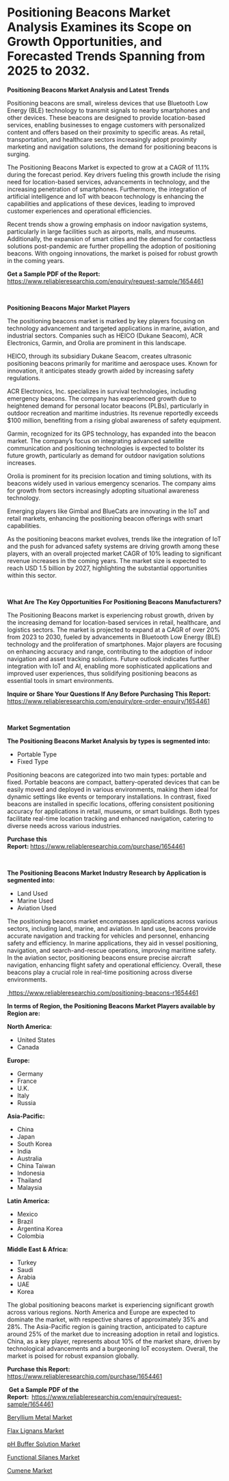 <p><h1>Positioning Beacons Market Analysis Examines its Scope on Growth Opportunities, and Forecasted Trends Spanning from 2025 to 2032.</h1></p><p><strong>Positioning Beacons Market Analysis and Latest Trends</strong></p>
<p><p>Positioning beacons are small, wireless devices that use Bluetooth Low Energy (BLE) technology to transmit signals to nearby smartphones and other devices. These beacons are designed to provide location-based services, enabling businesses to engage customers with personalized content and offers based on their proximity to specific areas. As retail, transportation, and healthcare sectors increasingly adopt proximity marketing and navigation solutions, the demand for positioning beacons is surging.</p><p>The Positioning Beacons Market is expected to grow at a CAGR of 11.1% during the forecast period. Key drivers fueling this growth include the rising need for location-based services, advancements in technology, and the increasing penetration of smartphones. Furthermore, the integration of artificial intelligence and IoT with beacon technology is enhancing the capabilities and applications of these devices, leading to improved customer experiences and operational efficiencies.</p><p>Recent trends show a growing emphasis on indoor navigation systems, particularly in large facilities such as airports, malls, and museums. Additionally, the expansion of smart cities and the demand for contactless solutions post-pandemic are further propelling the adoption of positioning beacons. With ongoing innovations, the market is poised for robust growth in the coming years.</p></p>
<p><strong>Get a Sample PDF of the Report:&nbsp;</strong> <a href="https://www.reliableresearchiq.com/enquiry/request-sample/1654461?utm_campaign=1088&utm_medium=2&utm_source=Github&utm_content=ia&utm_term=28022025&utm_id=positioning-beacons">https://www.reliableresearchiq.com/enquiry/request-sample/1654461</a></p>
<p>&nbsp;</p>
<p><strong>Positioning Beacons Major Market Players</strong></p>
<p><p>The positioning beacons market is marked by key players focusing on technology advancement and targeted applications in marine, aviation, and industrial sectors. Companies such as HEICO (Dukane Seacom), ACR Electronics, Garmin, and Orolia are prominent in this landscape.</p><p>HEICO, through its subsidiary Dukane Seacom, creates ultrasonic positioning beacons primarily for maritime and aerospace uses. Known for innovation, it anticipates steady growth aided by increasing safety regulations.</p><p>ACR Electronics, Inc. specializes in survival technologies, including emergency beacons. The company has experienced growth due to heightened demand for personal locator beacons (PLBs), particularly in outdoor recreation and maritime industries. Its revenue reportedly exceeds $100 million, benefiting from a rising global awareness of safety equipment.</p><p>Garmin, recognized for its GPS technology, has expanded into the beacon market. The company’s focus on integrating advanced satellite communication and positioning technologies is expected to bolster its future growth, particularly as demand for outdoor navigation solutions increases.</p><p>Orolia is prominent for its precision location and timing solutions, with its beacons widely used in various emergency scenarios. The company aims for growth from sectors increasingly adopting situational awareness technology.</p><p>Emerging players like Gimbal and BlueCats are innovating in the IoT and retail markets, enhancing the positioning beacon offerings with smart capabilities. </p><p>As the positioning beacons market evolves, trends like the integration of IoT and the push for advanced safety systems are driving growth among these players, with an overall projected market CAGR of 10% leading to significant revenue increases in the coming years. The market size is expected to reach USD 1.5 billion by 2027, highlighting the substantial opportunities within this sector.</p></p>
<p>&nbsp;</p>
<p><strong>What Are The Key Opportunities For Positioning Beacons Manufacturers?</strong></p>
<p><p>The Positioning Beacons market is experiencing robust growth, driven by the increasing demand for location-based services in retail, healthcare, and logistics sectors. The market is projected to expand at a CAGR of over 20% from 2023 to 2030, fueled by advancements in Bluetooth Low Energy (BLE) technology and the proliferation of smartphones. Major players are focusing on enhancing accuracy and range, contributing to the adoption of indoor navigation and asset tracking solutions. Future outlook indicates further integration with IoT and AI, enabling more sophisticated applications and improved user experiences, thus solidifying positioning beacons as essential tools in smart environments.</p></p>
<p><strong>Inquire or Share Your Questions If Any Before Purchasing This Report:</strong> <a href="https://www.reliableresearchiq.com/enquiry/pre-order-enquiry/1654461?utm_campaign=1088&utm_medium=2&utm_source=Github&utm_content=ia&utm_term=28022025&utm_id=positioning-beacons">https://www.reliableresearchiq.com/enquiry/pre-order-enquiry/1654461</a></p>
<p>&nbsp;</p>
<p><strong>Market Segmentation</strong></p>
<p><strong>The Positioning Beacons Market Analysis by types is segmented into:</strong></p>
<p><ul><li>Portable Type</li><li>Fixed Type</li></ul></p>
<p><p>Positioning beacons are categorized into two main types: portable and fixed. Portable beacons are compact, battery-operated devices that can be easily moved and deployed in various environments, making them ideal for dynamic settings like events or temporary installations. In contrast, fixed beacons are installed in specific locations, offering consistent positioning accuracy for applications in retail, museums, or smart buildings. Both types facilitate real-time location tracking and enhanced navigation, catering to diverse needs across various industries.</p></p>
<p><strong>Purchase this Report:&nbsp;</strong><a href="https://www.reliableresearchiq.com/purchase/1654461?utm_campaign=1088&utm_medium=2&utm_source=Github&utm_content=ia&utm_term=28022025&utm_id=positioning-beacons">https://www.reliableresearchiq.com/purchase/1654461</a></p>
<p>&nbsp;</p>
<p><strong>The Positioning Beacons Market Industry Research by Application is segmented into:</strong></p>
<p><ul><li>Land Used</li><li>Marine Used</li><li>Aviation Used</li></ul></p>
<p><p>The positioning beacons market encompasses applications across various sectors, including land, marine, and aviation. In land use, beacons provide accurate navigation and tracking for vehicles and personnel, enhancing safety and efficiency. In marine applications, they aid in vessel positioning, navigation, and search-and-rescue operations, improving maritime safety. In the aviation sector, positioning beacons ensure precise aircraft navigation, enhancing flight safety and operational efficiency. Overall, these beacons play a crucial role in real-time positioning across diverse environments.</p></p>
<p><a href="https://www.reliableresearchiq.com/positioning-beacons-r1654461?utm_campaign=1088&utm_medium=2&utm_source=Github&utm_content=ia&utm_term=28022025&utm_id=positioning-beacons">&nbsp;https://www.reliableresearchiq.com/positioning-beacons-r1654461</a></p>
<p><strong>In terms of Region, the Positioning Beacons Market Players available by Region are:</strong></p>
<p>
    <p> <strong> North America: </strong>
        <ul>
            <li>United States</li>
            <li>Canada</li>
        </ul>
        </p> 
    <p> <strong> Europe: </strong>
        <ul>
            <li>Germany</li>
            <li>France</li>
            <li>U.K.</li>
            <li>Italy</li>
            <li>Russia</li>
        </ul>
        </p> 
    <p> <strong> Asia-Pacific: </strong>
        <ul>
            <li>China</li>
            <li>Japan</li>
            <li>South Korea</li>
            <li>India</li>
            <li>Australia</li>
            <li>China Taiwan</li>
            <li>Indonesia</li>
            <li>Thailand</li>
            <li>Malaysia</li>
        </ul>
        </p> 
    <p> <strong> Latin America: </strong>
        <ul>
            <li>Mexico</li>
            <li>Brazil</li>
            <li>Argentina Korea</li>
            <li>Colombia</li>
        </ul>
        </p> 
    <p> <strong> Middle East & Africa: </strong>
        <ul>
            <li>Turkey</li>
            <li>Saudi</li>
            <li>Arabia</li>
            <li>UAE</li>
            <li>Korea</li>
        </ul>
    </p>
    </p>
<p><p>The global positioning beacons market is experiencing significant growth across various regions. North America and Europe are expected to dominate the market, with respective shares of approximately 35% and 28%. The Asia-Pacific region is gaining traction, anticipated to capture around 25% of the market due to increasing adoption in retail and logistics. China, as a key player, represents about 10% of the market share, driven by technological advancements and a burgeoning IoT ecosystem. Overall, the market is poised for robust expansion globally.</p></p>
<p><strong>Purchase this Report: </strong><a href="https://www.reliableresearchiq.com/purchase/1654461?utm_campaign=1088&utm_medium=2&utm_source=Github&utm_content=ia&utm_term=28022025&utm_id=positioning-beacons">https://www.reliableresearchiq.com/purchase/1654461</a></p>
<p>&nbsp;<strong>Get a Sample PDF of the Report:&nbsp;&nbsp;</strong><a href="https://www.reliableresearchiq.com/enquiry/request-sample/1654461?utm_campaign=1088&utm_medium=2&utm_source=Github&utm_content=ia&utm_term=28022025&utm_id=positioning-beacons">https://www.reliableresearchiq.com/enquiry/request-sample/1654461</a></p>
<p><strong></strong></p>
<p><p><a href="https://github.com/ivvrgibi/Market-Research-Report-List-1/blob/main/beryllium-metal-market.md?utm_campaign=1088&utm_medium=2&utm_source=Github&utm_content=ia&utm_term=28022025&utm_id=positioning-beacons">Beryllium Metal Market</a></p><p><a href="https://github.com/aidelndasse/Market-Research-Report-List-1/blob/main/flax-lignans-market.md?utm_campaign=1088&utm_medium=2&utm_source=Github&utm_content=ia&utm_term=28022025&utm_id=positioning-beacons">Flax Lignans Market</a></p><p><a href="https://github.com/ziwersekos/Market-Research-Report-List-1/blob/main/ph-buffer-solution-market.md?utm_campaign=1088&utm_medium=2&utm_source=Github&utm_content=ia&utm_term=28022025&utm_id=positioning-beacons">pH Buffer Solution Market</a></p><p><a href="https://github.com/amoakuolaopa/Market-Research-Report-List-1/blob/main/functional-silanes-market.md?utm_campaign=1088&utm_medium=2&utm_source=Github&utm_content=ia&utm_term=28022025&utm_id=positioning-beacons">Functional Silanes Market</a></p><p><a href="https://github.com/raquinyagua/Market-Research-Report-List-1/blob/main/cumene-market.md?utm_campaign=1088&utm_medium=2&utm_source=Github&utm_content=ia&utm_term=28022025&utm_id=positioning-beacons">Cumene Market</a></p></p>